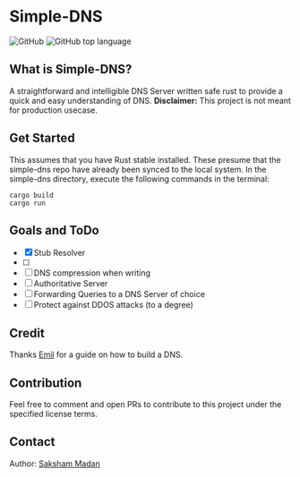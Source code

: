 # Simple-DNS

<img alt="GitHub" src="https://img.shields.io/github/license/Hawk453/simple-dns?style=flat-square"> 
<img alt="GitHub top language" src="https://img.shields.io/github/languages/top/Hawk453/simple-dns?style=flat-square&color=44AA44">

## What is Simple-DNS?

A straightforward and intelligible DNS Server written safe rust to provide a quick and easy understanding of DNS.
**Disclaimer:** This project is not meant for production usecase. 

## Get Started

This assumes that you have Rust stable installed. These presume that the simple-dns repo have already been synced to the local system. In the simple-dns directory, execute the following commands in the terminal:

```shell
cargo build
cargo run
```

## Goals and ToDo

- [x] Stub Resolver
- [ ] 
- [ ] DNS compression when writing
- [ ] Authoritative Server
- [ ] Forwarding Queries to a DNS Server of choice
- [ ] Protect against DDOS attacks (to a degree)

## Credit

Thanks [Emil](https://github.com/EmilHernvall) for a guide on how to build a DNS.

## Contribution

Feel free to comment and open PRs to contribute to this project under the specified license terms.

## Contact

Author: [Saksham Madan](mailto:contact_saksham.unserialize@simplelogin.co) 